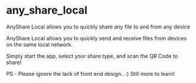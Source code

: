 # any_share_local
AnyShare Local allows you to quickly share any file to and from any device


AnyShare Local allows you to quickly send and receive files from devices on the same local network.

Simply start the app, select your share type, and scan the QR Code to share!

PS - Please ignore the lack of front end design.. :) 
Still more to learn!
